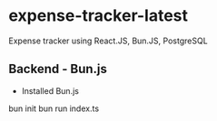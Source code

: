 # expense-tracker-latest
Expense tracker using React.JS, Bun.JS, PostgreSQL

## Backend - Bun.js
- Installed Bun.js

bun init
bun run index.ts
